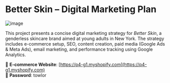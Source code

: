 # Better Skin – Digital Marketing Plan

![image](https://github.com/user-attachments/assets/a38707a9-ecd3-4ed0-8727-aca71855d627)


This project presents a concise digital marketing strategy for *Better Skin*, a genderless skincare brand aimed at young adults in New York. The strategy includes e-commerce setup, SEO, 
content creation, paid media (Google Ads & Meta Ads), email marketing, and performance tracking using Google Analytics.

🔗 **E-commerce Website**: [https://p4-g1.myshopify.com](https://p4-g1.myshopify.com)  
🔐 **Password**: towlor
